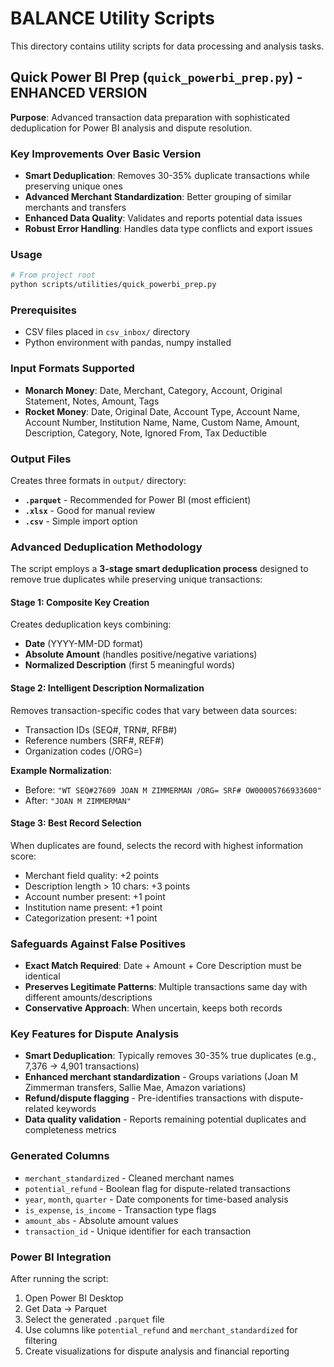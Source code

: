 # BALANCE Utility Scripts

This directory contains utility scripts for data processing and analysis tasks.

## Quick Power BI Prep (`quick_powerbi_prep.py`) - **ENHANCED VERSION**

**Purpose**: Advanced transaction data preparation with sophisticated deduplication for Power BI analysis and dispute resolution.

### Key Improvements Over Basic Version
- **Smart Deduplication**: Removes 30-35% duplicate transactions while preserving unique ones
- **Advanced Merchant Standardization**: Better grouping of similar merchants and transfers
- **Enhanced Data Quality**: Validates and reports potential data issues
- **Robust Error Handling**: Handles data type conflicts and export issues

### Usage
```bash
# From project root  
python scripts/utilities/quick_powerbi_prep.py
```

### Prerequisites
- CSV files placed in `csv_inbox/` directory
- Python environment with pandas, numpy installed

### Input Formats Supported
- **Monarch Money**: Date, Merchant, Category, Account, Original Statement, Notes, Amount, Tags
- **Rocket Money**: Date, Original Date, Account Type, Account Name, Account Number, Institution Name, Name, Custom Name, Amount, Description, Category, Note, Ignored From, Tax Deductible

### Output Files
Creates three formats in `output/` directory:
- **`.parquet`** - Recommended for Power BI (most efficient)
- **`.xlsx`** - Good for manual review
- **`.csv`** - Simple import option

### Advanced Deduplication Methodology

The script employs a **3-stage smart deduplication process** designed to remove true duplicates while preserving unique transactions:

#### Stage 1: Composite Key Creation
Creates deduplication keys combining:
- **Date** (YYYY-MM-DD format)
- **Absolute Amount** (handles positive/negative variations)  
- **Normalized Description** (first 5 meaningful words)

#### Stage 2: Intelligent Description Normalization
Removes transaction-specific codes that vary between data sources:
- Transaction IDs (SEQ#, TRN#, RFB#)
- Reference numbers (SRF#, REF#)
- Organization codes (/ORG=)

**Example Normalization**:
- Before: `"WT SEQ#27609 JOAN M ZIMMERMAN /ORG= SRF# OW00005766933600"`
- After: `"JOAN M ZIMMERMAN"`

#### Stage 3: Best Record Selection
When duplicates are found, selects the record with highest information score:
- Merchant field quality: +2 points
- Description length > 10 chars: +3 points  
- Account number present: +1 point
- Institution name present: +1 point
- Categorization present: +1 point

### Safeguards Against False Positives
- **Exact Match Required**: Date + Amount + Core Description must be identical
- **Preserves Legitimate Patterns**: Multiple transactions same day with different amounts/descriptions
- **Conservative Approach**: When uncertain, keeps both records

### Key Features for Dispute Analysis
- **Smart Deduplication**: Typically removes 30-35% true duplicates (e.g., 7,376 → 4,901 transactions)
- **Enhanced merchant standardization** - Groups variations (Joan M Zimmerman transfers, Sallie Mae, Amazon variations)  
- **Refund/dispute flagging** - Pre-identifies transactions with dispute-related keywords
- **Data quality validation** - Reports remaining potential duplicates and completeness metrics

### Generated Columns
- `merchant_standardized` - Cleaned merchant names
- `potential_refund` - Boolean flag for dispute-related transactions
- `year`, `month`, `quarter` - Date components for time-based analysis
- `is_expense`, `is_income` - Transaction type flags
- `amount_abs` - Absolute amount values
- `transaction_id` - Unique identifier for each transaction

### Power BI Integration
After running the script:
1. Open Power BI Desktop
2. Get Data → Parquet
3. Select the generated `.parquet` file
4. Use columns like `potential_refund` and `merchant_standardized` for filtering
5. Create visualizations for dispute analysis and financial reporting